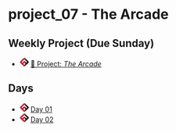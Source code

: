# project_07 - The Arcade

## Weekly Project (Due Sunday)
- ![FSA](/logo.png) [🔬 Project: *The Arcade*](https://learn.fullstackacademy.com/workshop/5e5c090ee91ce200041c09a9/landing)

## Days

- ![FSA](/logo.png) [Day 01](day_01)
- ![FSA](/logo.png) [Day 02](day_02)
<!-- - ![FSA](/logo.png) [Day 03](day_03) -->
<!-- - ![FSA](/logo.png) [Day 04](day_04) -->
<!-- - ![FSA](/logo.png) [Day 05](day_05) -->